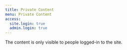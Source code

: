 ```yaml
---
title: Private Content
menu: Private Content
access:
  site.login: true
  admin.login: true
---
```

The content is only visible to people logged-in to the site.